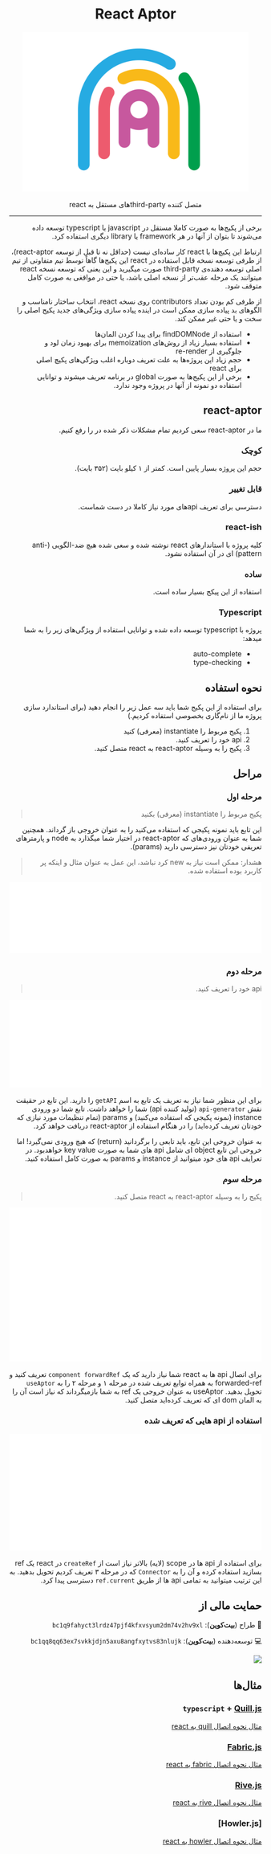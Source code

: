 <div dir="rtl">
<h1 align="center">React Aptor</h1>
<p align="center"><img src="../assets/logo.svg" width="450"></p>
<p align="center">متصل کننده third-partyهای مستقل به react</p>

---

برخی از پکیج‌ها به صورت کاملا مستقل در javascript یا typescript توسعه داده می‌شوند تا بتوان از آنها در هر framework یا library دیگری استفاده کرد.

ارتباط این پکیچ‌ها با react کار ساده‌ای نیست (حداقل نه تا قبل از توسعه react-aptor)، از طرفی
توسعه نسخه قابل استفاده در react این پکیج‌ها گاهاً توسط تیم متفاوتی از تیم اصلی توسعه دهنده‌ی third-party صورت میگیرید و این یعنی که توسعه
نسخه react میتوانند یک مرحله عقب‌تر از نسخه اصلی باشد، یا حتی در مواقغی به صورت کامل متوقف شود.

از طرفی کم بودن تعداد contributors روی نسخه react، انتخاب ساختار نامناسب و الگو‌های بد پیاده سازی ممکن است در اینده پیاده سازی ویژگی‌های جدید پکیج اصلی را سخت و یا حتی غیر ممکن کند.

- استفاده از findDOMNode برای پیدا کردن المان‌ها
- استفاده بسیار زیاد از روش‌های memoization برای بهبود زمان لود و جلوگیری از re-render
- حجم زیاد این پروژه‌ها به علت تعریف دوباره اغلب ویژگی‌های پکیچ اصلی برای react
- برخی از این پکیج‌ها به صورت global در برنامه تعریف میشوند و توانایی استفاده دو نمونه از آنها در پروژه وجود ندارد.

## react-aptor

ما در react-aptor سعی کردیم تمام مشکلات ذکر شده در را رفع کنیم.

### کوچک

حجم این پروژه بسیار پایین است. کمتر از ۱ کیلو بایت (۳۵۲ بایت).

### قابل تغییر

دسترسی برای تعریف apiهای مورد نیاز کاملا در دست شماست.

### react-ish

کلیه پروژه با استاندار‌های react نوشته شده و سعی شده هیچ ضد-الگویی (anti-pattern) ای در آن استفاده نشود.

### ساده

استفاده از این پیکج بسیار ساده است.

### Typescript

پروژه با typescript توسعه داده شده و توانایی استفاده از ویژگی‌های زیر را به شما میدهد:

- auto-complete
- type-checking

## نحوه استفاده

برای استفاده از این پکیج شما باید سه عمل زیر را انجام دهید
(برای استاندارد سازی پروژه ما از نام‌گاری بخصوصی استفاده کردیم.)

1. پکیج مربوط را instantiate (معرفی) کنید
2. api خود را تعریف کنید.
3. پکیج را به وسیله react-aptor به react متصل کنید.

## مراحل

### مرحله اول

> پکیج مربوط را instantiate (معرفی) بکنید

این تابع باید نمونه پکیجی که استفاده می‌کنید را به عنوان خروجی باز گرداند. همچنین شما به عنوان ورودی‌های که react-aptor در اختیار شما میگذارد به node و پارمتر‌های تعریفی خودتان نیز دسترسی دارید (params).

> هشدار: ممکن است نیاز به new کرد نباشد، این عمل به عنوان مثال و اینکه پر کاربرد بوده استفاده شده.

<p align="center"><img src="../assets/construct.svg" ></p>

### مرحله دوم

> api خود را تعریف کنید.

<p align="center"><img src="../assets/api.svg" ></p>

برای این منظور شما نیاز به تعریف یک تابع به اسم `getAPI` را دارید. این تابع در حقیقت نقش `api-generator` (تولید کننده api) شما را خواهد داشت.
تابع شما دو ورودی‌ instance (نمونه پکیجی که استفاده می‌کنید) و params (تمام تنظیمات مورد نیازی که خودتان تعریف کرده‌اید) را در هنگام استفاده از react-aptor دریافت خواهد کرد.

به عنوان خروحی این تابع، باید تابعی را برگردانید (return) که
هیچ ورودی نمی‌گیرد! اما خروحی این تابع object ای شامل api های شما به صورت key value خواهد‌بود.
در تعرایف api های خود میتوانید از instance و params به صورت کامل استفاده کنید.

### مرحله سوم

> پکیج را به وسیله react-aptor به react متصل کنید.

<p align="center"><img src="../assets/connector.svg"></p>

برای اتصال api ها به react شما نیاز دارید که یک `component
forwardRef` تعریف کنید و forwarded-ref به همراه توابع تعریف شده در مرحله ۱ و مرحله ۲ را به `useAptor` تحویل بدهید. useAptor به عنوان خروجی یک ref به شما باز‌میگرداند که نیاز است آن را به المان dom ای که تعریف کرده‌اید متصل کنید.

### استفاده از api هایی که تعریف شده

<p align="center"><img src="../assets/usage.svg"></p>

برای استفاده از api ها در scope (لایه) بالاتر نیاز است از `createRef` در react  یک ref بسازید
استفاده کرده و آن را به `Connector` که در مرحله ۳ تعریف کردیم تحویل بدهید. به این ترتیب میتوانید به تمامی api ها از طریق `ref.current` دسترسی پیدا کرد.

## حمایت مالی از

🎨 طراح (**بیت‌کوین**):
`bc1q9fahyct3lrdz47pjf4kfxvsyum2dm74v2hv9xl`

💻 توسعه‌دهنده (**بیت‌کوین**):
`bc1qq8qq63ex7svkkjdjn5axu8angfxytvs83nlujk`

<a href="https://idpay.ir/amirhe"><img width="150" src="https://static.idpay.ir/logo/logo.svg"></a>

## مثال‌ها

### `typescript` + [Quill.js](https://github.com/quilljs/quill)

[مثال نحوه اتصال quill به react](https://codesandbox.io/s/react-aptor--quill-iqwcd)

### [Fabric.js](http://fabricjs.com/)

[مثال نحوه اتصال fabric به react](https://codesandbox.io/s/react-aptor--fabric-hp50c)

### [Rive.js](https://rive.app)

[مثال نحوه اتصال rive به react](https://stackblitz.com/edit/react-aptor-rivejs)

### [Howler.js]
[مثال نحوه اتصال howler به react](https://codesandbox.io/s/react-aptor--howler-4o8t4)

</div>
